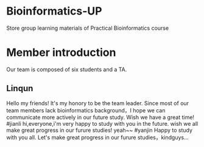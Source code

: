 # Bioinformatics-UP
 Store group learning materials of Practical Bioinformatics course
# Member introduction
Our team is composed of six students and a TA.
## Linqun
Hello my friends! It's my honory to be the team leader. 
Since most of our team members lack bioinformatics background，I hope we can communicate more actively in our future study.
Wish we have a great time!
#jianli
hi,everyone,i'm very happy to study with you in the future.
wish we all make great progress in our furure studies!
yeah~~
#yanjin
Happy to study with you all.
Let's make great progress in our furure studies，kindguys...
